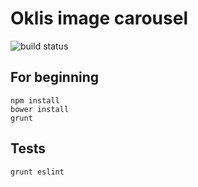 # Oklis image carousel

![build status](https://travis-ci.org/pure-js/oklis-image-carousel.svg?branch=master "Build status")

## For beginning

    npm install
    bower install
    grunt

## Tests

    grunt eslint
